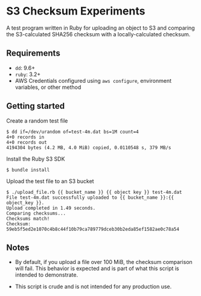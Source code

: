 # S3 Checksum Experiments

A test program written in Ruby for uploading an object to S3 and comparing the S3-calculated
SHA256 checksum with a locally-calculated checksum.


## Requirements

- `dd`: 9.6+
- `ruby`: 3.2+
- AWS Credentials configured using `aws configure`, environment variables, or other method

## Getting started

Create a random test file

```
$ dd if=/dev/urandom of=test-4m.dat bs=1M count=4
4+0 records in
4+0 records out
4194304 bytes (4.2 MB, 4.0 MiB) copied, 0.0110548 s, 379 MB/s
```

Install the Ruby S3 SDK

```
$ bundle install
```

Upload the test file to an S3 bucket

```
$ ./upload_file.rb {{ bucket_name }} {{ object key }} test-4m.dat 
File test-4m.dat successfully uploaded to {{ bucket_name }}:{{ object_key }}.
Upload completed in 1.49 seconds.
Comparing checksums...
Checksums match!
Checksum: 59eb5f5ed2e1070c4b8c44f10b79ca789779dceb30b2eda85ef1582ae0c78a54
```

## Notes

- By default, if you upload a file over 100 MiB, the checksum comparison will fail.
This behavior is expected and is part of what this script is intended to
demonstrate.

- This script is crude and is not intended for any production use.

